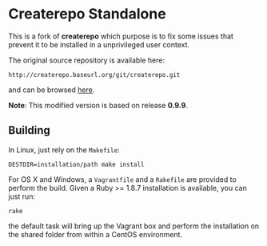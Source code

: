 # Createrepo Standalone

This is a fork of **createrepo** which purpose is to fix some issues that
prevent it to be installed in a unprivileged user context.

The original source repository is available here:

    http://createrepo.baseurl.org/git/createrepo.git

and can be browsed [here](http://createrepo.baseurl.org/gitweb/).

**Note**: This modified version is based on release **0.9.9**.

## Building

In Linux, just rely on the `Makefile`:

    DESTDIR=installation/path make install

For OS X and Windows, a `Vagrantfile` and a `Rakefile` are provided to perform
the build. Given a Ruby >= 1.8.7 installation is available, you can just run:

    rake

the default task will bring up the Vagrant box and perform the installation on
the shared folder from within a CentOS environment.
